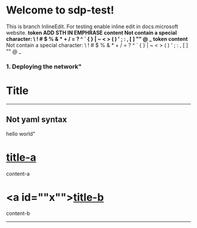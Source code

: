 # Welcome to sdp-test!
This is branch InlineEdit. For testing enable inline edit in docs.microsoft website. ****token ADD STH IN EMPHRASE content** Not contain a special character: \\ ! \# \$ % & \* + / = ? \^ \` { } | \~ &lt; &gt; ( ) ' ; : , \[ \] "" @ \_** 
**token content**
Not contain a special character: &#92; ! # $ % & * + / = ? ^ &#96; { } | ~ < > ( ) ' ; : , [ ] "" @ _
### 1. Deploying the network"
# Title
---
Not yaml syntax
---
hello world"
# [title-a](#tab/a)
content-a
# <a id=""x""></a>[title-b](#tab/b/c)
content-b
- - -

